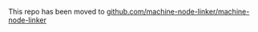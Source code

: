 This repo has been moved to
[github.com/machine-node-linker/machine-node-linker](https://github.com/machine-node-linker/machine-node-linker)

